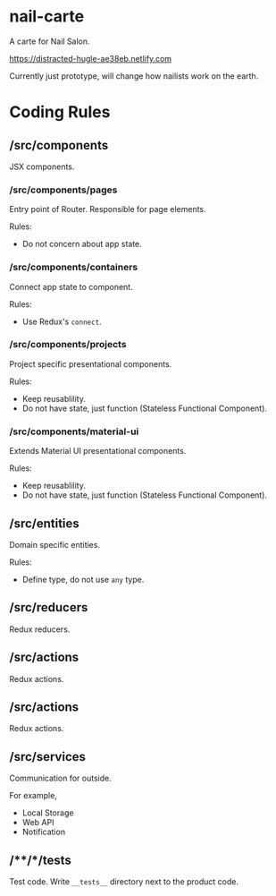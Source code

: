 # nail-carte

A carte for Nail Salon.

https://distracted-hugle-ae38eb.netlify.com

Currently just prototype, will change how nailists work on the earth.

# Coding Rules

## /src/components

JSX components.

### /src/components/pages

Entry point of Router.
Responsible for page elements.

Rules:

- Do not concern about app state.

### /src/components/containers

Connect app state to component.

Rules:

- Use Redux's `connect`.

### /src/components/projects

Project specific presentational components.

Rules:

- Keep reusablility.
- Do not have state, just function (Stateless Functional Component).

### /src/components/material-ui

Extends Material UI presentational components.

Rules:

- Keep reusablility.
- Do not have state, just function (Stateless Functional Component).

## /src/entities

Domain specific entities.

Rules:

- Define type, do not use `any` type.

## /src/reducers

Redux reducers.

## /src/actions

Redux actions.

## /src/actions

Redux actions.

## /src/services

Communication for outside.

For example,

- Local Storage
- Web API
- Notification

## /**/*/__tests__

Test code. Write `__tests__` directory next to the product code.
